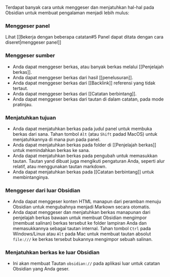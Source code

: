 Terdapat banyak cara untuk menggeser dan menjatuhkan hal-hal pada Obsidian untuk membuat pengalaman menjadi lebih mulus:

### Menggeser panel

Lihat [[Bekerja dengan beberapa catatan#5 Panel dapat ditata dengan cara diseret|menggeser panel]]

### Menggeser sumber

- Anda dapat menggeser berkas, atau banyak berkas melalui [[Penjelajah berkas]].
- Anda dapat menggeser berkas dari hasil [[penelusuran]].
- Anda dapat menggeser berkas dari [[Backlink]] referensi yang tidak tertaut.
- Anda dapat menggeser berkas dari [[Catatan berbintang]].
- Anda dapat menggeser berkas dari tautan di dalam catatan, pada mode pratinjau.

### Menjatuhkan tujuan

- Anda dapat menjatuhkan berkas pada judul panel untuk membuka berkas dari sana. Tahan tombol `Alt` (atau `Shift` padad MacOS) untuk menjatuhkannya di mana pun pada panel.
- Anda dapat menjatuhkan berkas pada folder di [[Penjelajah berkas]] untuk memindahkan berkas ke sana.
- Anda dapat menjatuhkan berkas pada pengubah untuk memasukkan tautan. Tautan yand dibuat juga mengikuti pengaturan Anda, seperti alur relatif, atau menggunakan tautan markdown.
- Anda dapat menjatuhkan berkas pada [[Catatan berbintang]] untuk membintanginya.

### Menggeser dari luar Obsidian

- Anda dapat menggeser konten HTML manapun dari peramban menuju Obsidian untuk mengubahnya menjadi Markown secara otomatis.
- Anda dapat menggeser dan menjatuhkan berkas manapunan dari penjelajah berkas bawaan untuk membuat Obsidian mengimpor (membuat salinan) berkas tersebut ke folder lampiran Anda dan memasukkannya sebagai tautan internal. Tahan tombol `Ctrl` pada Windows/Linux atau `Alt` pada Mac untuk membuat tautan absolut `file:///` ke berkas tersebut bukannya mengimpor sebuah salinan.

### Menjatuhkan berkas ke luar Obsidian

- Ini akan membuat Tautan `obsidian://` pada aplikasi luar untuk catatan Obsidian yang Anda geser.
